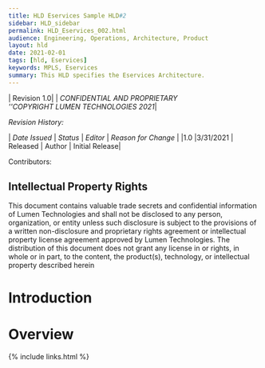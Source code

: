 ```yaml
---
title: HLD Eservices Sample HLD#2
sidebar: HLD_sidebar
permalink: HLD_Eservices_002.html
audience: Engineering, Operations, Architecture, Product
layout: hld
date: 2021-02-01
tags: [hld, Eservices]
keywords: MPLS, Eservices
summary: This HLD specifies the Eservices Architecture.
---
```


|  Revision 1.0|
| *CONFIDENTIAL AND PROPRIETARY<br> ''COPYRIGHT LUMEN TECHNOLOGIES 2021*|


*Revision History:*

| *Date Issued* | *Status* | *Editor* | *Reason for Change* |
|1.0 |3/31/2021 | Released | Author | Initial Release|

 Contributors:

## Intellectual Property Rights

This document contains valuable trade secrets and confidential information of Lumen Technologies and shall not be disclosed to any person, organization, or entity unless such disclosure is subject to the provisions of a written non-disclosure and proprietary rights agreement or intellectual property license agreement approved by Lumen Technologies. The distribution of this document does not grant any license in or rights, in whole or in part, to the content, the product(s), technology, or intellectual property described herein


# Introduction

# Overview


{% include links.html %}
